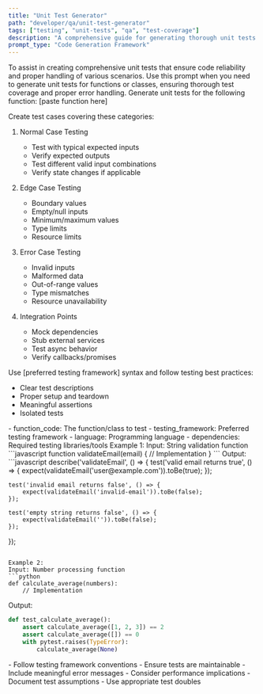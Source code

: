 ```yaml
---
title: "Unit Test Generator"
path: "developer/qa/unit-test-generator"
tags: ["testing", "unit-tests", "qa", "test-coverage"]
description: "A comprehensive guide for generating thorough unit tests covering normal cases, edge cases, and error handling"
prompt_type: "Code Generation Framework"
---
```


<purpose>
To assist in creating comprehensive unit tests that ensure code reliability and proper handling of various scenarios.
</purpose>

<context>
Use this prompt when you need to generate unit tests for functions or classes, ensuring thorough test coverage and proper error handling.
</context>

<instructions>
Generate unit tests for the following function:
[paste function here]

Create test cases covering these categories:

1. Normal Case Testing
   - Test with typical expected inputs
   - Verify expected outputs
   - Test different valid input combinations
   - Verify state changes if applicable

2. Edge Case Testing
   - Boundary values
   - Empty/null inputs
   - Minimum/maximum values
   - Type limits
   - Resource limits

3. Error Case Testing
   - Invalid inputs
   - Malformed data
   - Out-of-range values
   - Type mismatches
   - Resource unavailability

4. Integration Points
   - Mock dependencies
   - Stub external services
   - Test async behavior
   - Verify callbacks/promises

Use [preferred testing framework] syntax and follow testing best practices:
- Clear test descriptions
- Proper setup and teardown
- Meaningful assertions
- Isolated tests
</instructions>

<variables>
- function_code: The function/class to test
- testing_framework: Preferred testing framework
- language: Programming language
- dependencies: Required testing libraries/tools
</variables>

<examples>
Example 1:
Input: String validation function
```javascript
function validateEmail(email) {
    // Implementation
}
```
Output:
```javascript
describe('validateEmail', () => {
    test('valid email returns true', () => {
        expect(validateEmail('user@example.com')).toBe(true);
    });
    
    test('invalid email returns false', () => {
        expect(validateEmail('invalid-email')).toBe(false);
    });
    
    test('empty string returns false', () => {
        expect(validateEmail('')).toBe(false);
    });
});
```

Example 2:
Input: Number processing function
```python
def calculate_average(numbers):
    // Implementation
```
Output:
```python
def test_calculate_average():
    assert calculate_average([1, 2, 3]) == 2
    assert calculate_average([]) == 0
    with pytest.raises(TypeError):
        calculate_average(None)
```
</examples>

<notes>
- Follow testing framework conventions
- Ensure tests are maintainable
- Include meaningful error messages
- Consider performance implications
- Document test assumptions
- Use appropriate test doubles
</notes>